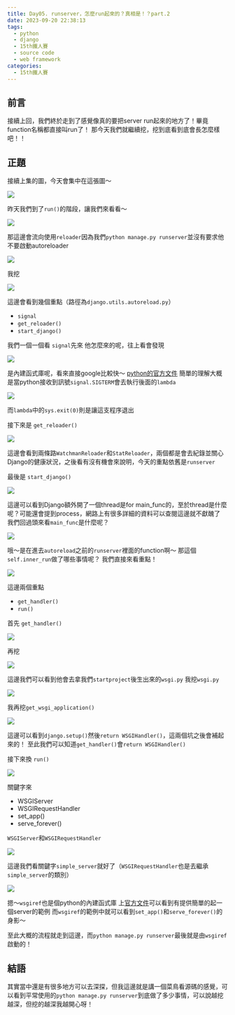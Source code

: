 ```yaml
---
title: Day05. runserver，怎麼run起來的？真相是！？part.2
date: 2023-09-20 22:38:13
tags: 
  - python
  - django
  - 15th鐵人賽
  - source code
  - web framework
categories:
  - 15th鐵人賽
---
```


## 前言
接續上回，我們終於走到了感覺像真的要把server run起來的地方了！畢竟function名稱都直接叫run了！
那今天我們就繼續挖，挖到底看到底會長怎麼樣吧！！

## 正題
接續上集的圖，今天會集中在這張圖～

![](images/2023-09-20Day05.runserver，怎麼run起來的？真相是！？part.2/201629056iZD7Q4rHe.png)

昨天我們到了`run()`的階段，讓我們來看看～

![](images/2023-09-20Day05.runserver，怎麼run起來的？真相是！？part.2/20162905Zvp3tUbsR4.png)

那這邊會流向使用`reloader`因為我們`python manage.py runserver`並沒有要求他不要啟動autoreloader

![](images/2023-09-20Day05.runserver，怎麼run起來的？真相是！？part.2/20162905jUSwhKy1TW.png)

我挖

![](images/2023-09-20Day05.runserver，怎麼run起來的？真相是！？part.2/20162905NlHu5hFgub.png)

這邊會看到幾個重點（路徑為`django.utils.autoreload.py`）
+ `signal`
+ `get_reloader()`
+ `start_django()`

我們一個一個看
`signal`先來
他怎麼來的呢，往上看會發現

![](images/2023-09-20Day05.runserver，怎麼run起來的？真相是！？part.2/20162905s20cMGne5f.png)

是內建函式庫呢，看來直接google比較快～
[python的官方文件](https://docs.python.org/zh-tw/3/library/signal.html)
簡單的理解大概是當python接收到訊號`signal.SIGTERM`會去執行後面的`lambda`

![](images/2023-09-20Day05.runserver，怎麼run起來的？真相是！？part.2/20162905l8yEutMyHj.png)

而`lambda`中的`sys.exit(0)`則是讓這支程序退出

接下來是
`get_reloader()`

![](images/2023-09-20Day05.runserver，怎麼run起來的？真相是！？part.2/20162905rp2gBzZ1IP.png)

這邊會看到兩條路`WatchmanReloader`和`StatReloader`，兩個都是會去紀錄並關心Django的健康狀況，之後看有沒有機會來說明，今天的重點依舊是`runserver`

最後是
`start_django()`

![](images/2023-09-20Day05.runserver，怎麼run起來的？真相是！？part.2/20162905d6jxXe6aNA.png)

這邊可以看到Django額外開了一個thread是for main_func的，至於thread是什麼呢？可能還會提到process，網路上有很多詳細的資料可以查閱這邊就不獻醜了
我們回過頭來看`main_func`是什麼呢？

![](images/2023-09-20Day05.runserver，怎麼run起來的？真相是！？part.2/20162905jUSwhKy1TW.png)

哦～是在進去`autoreload`之前的`runserver`裡面的function啊～
那這個`self.inner_run`做了哪些事情呢？
我們直接來看重點！

![](images/2023-09-20Day05.runserver，怎麼run起來的？真相是！？part.2/201629059Mtp7dLi6K.png)

這邊兩個重點
+ `get_handler()`
+ `run()`

首先
`get_handler()`

![](images/2023-09-20Day05.runserver，怎麼run起來的？真相是！？part.2/201629050kLwRZ9ypz.png)

再挖

![](images/2023-09-20Day05.runserver，怎麼run起來的？真相是！？part.2/20162905cdwTOrHyMF.png)

這邊我們可以看到他會去拿我們`startproject`後生出來的`wsgi.py`
我挖`wsgi.py`

![](images/2023-09-20Day05.runserver，怎麼run起來的？真相是！？part.2/201629050iwhce5Wnd.png)

我再挖`get_wsgi_application()`

![](images/2023-09-20Day05.runserver，怎麼run起來的？真相是！？part.2/201629058X9IUoDKS2.png)

這邊可以看到`django.setup()`然後`return WSGIHandler()`，這兩個坑之後會補起來的！
至此我們可以知道`get_handler()`會`return WSGIHandler()`

接下來換
`run()`

![](images/2023-09-20Day05.runserver，怎麼run起來的？真相是！？part.2/201629052JQP8Ccpxi.png)

關鍵字來
+ WSGIServer
+ WSGIRequestHandler
+ set_app()
+ serve_forever()

`WSGIServer`和`WSGIRequestHandler`

![](images/2023-09-20Day05.runserver，怎麼run起來的？真相是！？part.2/20162905IezZtR1oNn.png)

這邊我們看關鍵字`simple_server`就好了（`WSGIRequestHandler`也是去繼承`simple_server`的類別）

![](images/2023-09-20Day05.runserver，怎麼run起來的？真相是！？part.2/20162905xnARHcAcO8.png)

摁～`wsgiref`也是個python的內建函式庫
上[官方文件](https://docs.python.org/zh-tw/3/library/wsgiref.html)可以看到有提供簡單的起一個server的範例
而`wsgiref`的範例中就可以看到`set_app()`和`serve_forever()`的身影～

至此大概的流程就走到這邊，而`python manage.py runserver`最後就是由`wsgiref`啟動的！


## 結語
其實當中還是有很多地方可以去深探，但我這邊就是講一個菜鳥看源碼的感覺，可以看到平常使用的`python manage.py runserver`到底做了多少事情，可以說越挖越深，但挖的越深我越開心呀！
